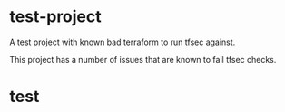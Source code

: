 # test-project
A test project with known bad terraform to run tfsec against. 

This project has a number of issues that are known to fail tfsec checks.

# test
